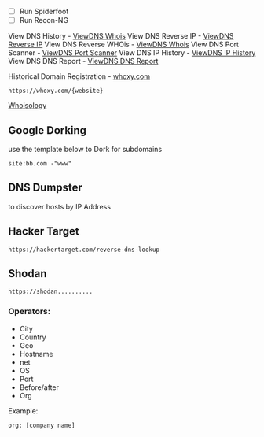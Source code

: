  - [ ] Run Spiderfoot
 - [ ] Run Recon-NG

View DNS History - [ViewDNS Whois](https://viewdns.info/whois)
View DNS Reverse IP - [ViewDNS Reverse IP](https://viewdns.info/reverseip)
View DNS Reverse WHOis - [ViewDNS Whois](https://viewdns.info/reversewhois)
View DNS Port Scanner - [ViewDNS Port Scanner](https://viewdns.info/portscan)
View DNS IP History - [ViewDNS IP History](https://viewdns.info/iphistory)
View DNS DNS Report - [ViewDNS DNS Report](https://viewdns.info/dnsreport)

Historical Domain Registration - [whoxy.com](https://whoxy.com)
```
https://whoxy.com/{website}
```

[Whoisology](https://whoisology.com)

## Google Dorking
use the template below to Dork for subdomains

```
site:bb.com -"www"
```

## DNS Dumpster
to discover hosts by IP Address

## Hacker Target
```
https://hackertarget.com/reverse-dns-lookup
```

## Shodan

```
https://shodan..........
```

### Operators:
- City
- Country
- Geo
- Hostname
- net
- OS
- Port
- Before/after
- Org

Example: 
```
org: [company name]
```